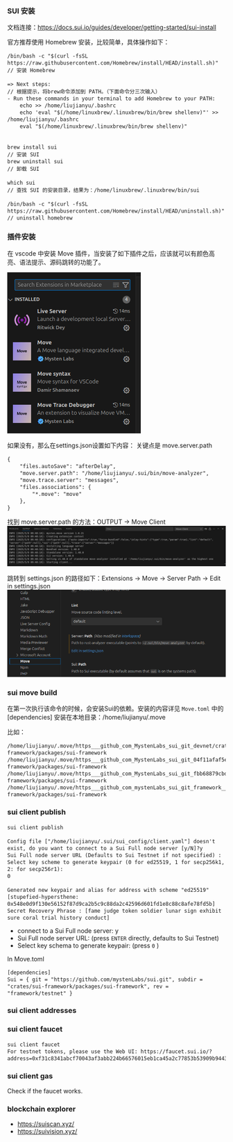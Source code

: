 ### SUI 安装
文档连接：https://docs.sui.io/guides/developer/getting-started/sui-install

官方推荐使用 Homebrew 安装，比较简单，具体操作如下：
```
/bin/bash -c "$(curl -fsSL https://raw.githubusercontent.com/Homebrew/install/HEAD/install.sh)"     // 安装 Homebrew

=> Next steps:                                                                                      // 根据提示，将brew命令添加到 PATH。（下面命令分三次输入）
- Run these commands in your terminal to add Homebrew to your PATH:
    echo >> /home/liujianyu/.bashrc
    echo 'eval "$(/home/linuxbrew/.linuxbrew/bin/brew shellenv)"' >> /home/liujianyu/.bashrc
    eval "$(/home/linuxbrew/.linuxbrew/bin/brew shellenv)"


brew install sui                                                                                    // 安装 SUI
brew uninstall sui                                                                                  // 卸载 SUI

which sui                                                                                           // 查找 SUI 的安装目录，结果为：/home/linuxbrew/.linuxbrew/bin/sui

/bin/bash -c "$(curl -fsSL https://raw.githubusercontent.com/Homebrew/install/HEAD/uninstall.sh)"   // uninstall homebrew

```

### 插件安装
在 vscode 中安装 Move 插件，当安装了如下插件之后，应该就可以有颜色高亮、语法提示、源码跳转的功能了。

![alt text](../../images/01_hello_01.png)


如果没有，那么在settings.json设置如下内容：
关键点是 move.server.path 
```
{
    "files.autoSave": "afterDelay",
    "move.server.path": "/home/liujianyu/.sui/bin/move-analyzer",
    "move.trace.server": "messages",
    "files.associations": {
        "*.move": "move"
    },
}
```

找到 move.server.path 的方法：OUTPUT -> Move Client
![alt text](../../images/01_hello_02.png)

跳转到 settings.json 的路径如下：Extensions -> Move -> Server Path -> Edit in settings.json
![alt text](../../images/01_hello_03.png)


### sui move build
在第一次执行该命令的时候，会安装Sui的依赖。安装的内容详见 `Move.toml` 中的 [dependencies] 
安装在本地目录：/home/liujianyu/.move

比如：
```
/home/liujianyu/.move/https___github_com_MystenLabs_sui_git_devnet/crates/sui-framework/packages/sui-framework
/home/liujianyu/.move/https___github_com_MystenLabs_sui_git_04f11afaf5e0/crates/sui-framework/packages/sui-framework
/home/liujianyu/.move/https___github_com_MystenLabs_sui_git_fbb68879cbd1/crates/sui-framework/packages/sui-framework
/home/liujianyu/.move/https___github_com_mystenLabs_sui_git_framework__testnet/crates/sui-framework/packages/sui-framework

```


### sui client publish
```shell
sui client publish

Config file ["/home/liujianyu/.sui/sui_config/client.yaml"] doesn't exist, do you want to connect to a Sui Full node server [y/N]?y
Sui Full node server URL (Defaults to Sui Testnet if not specified) : 
Select key scheme to generate keypair (0 for ed25519, 1 for secp256k1, 2: for secp256r1):
0

Generated new keypair and alias for address with scheme "ed25519" [stupefied-hypersthene: 0x548e0d9f130e56152f87d9ca2b5c9c88da2c42596d601fd1e8c88c8afe78fd5b]
Secret Recovery Phrase : [fame judge token soldier lunar sign exhibit sure coral trial history conduct]

```
- connect to a Sui Full node server: y
- Sui Full node server URL:                     (press `ENTER` directly, defaults to Sui Testnet)
- Select key schema to generate keypair:        (press `0` )

In Move.toml
```
[dependencies]
Sui = { git = "https://github.com/mystenLabs/sui.git", subdir = "crates/sui-framework/packages/sui-framework", rev = "framework/testnet" }
```

### sui client addresses

### sui client faucet
```
sui client faucet 
For testnet tokens, please use the Web UI: https://faucet.sui.io/?address=0xf31c8341abcf70043af3abb224b66576015eb1ca45a2c77853b53909b9443575
```

### sui client gas
Check if the faucet works.

### blockchain explorer
- https://suiscan.xyz/
- https://suivision.xyz/



